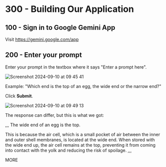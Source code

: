 # 300 - Building Our Application

## 100 - Sign in to Google Gemini App

Visit https://gemini.google.com/app

## 200 - Enter your prompt

Enter your prompt in the textbox where it says "Enter a prompt here".

![Screenshot 2024-09-10 at 09 45 41](https://github.com/user-attachments/assets/0f18dc5f-c6f7-49cf-8bde-edf2bfe2e6d6)

Example: "Which end is the top of an egg, the wide end  or the narrow end?"

Click **Submit**.

![Screenshot 2024-09-10 at 09 49 13](https://github.com/user-attachments/assets/96b77e4b-4fd0-45bd-9ae9-bab17020d72f)

The response can differ, but this is what we got:

,,,
The wide end of an egg is the top.

This is because the air cell, which is a small pocket of air between the inner and outer shell membranes, is located at the wide end. When stored with the wide end up, the air cell remains at the top, preventing it from coming into contact with the yolk and reducing the risk of spoilage.
,,,

MORE

